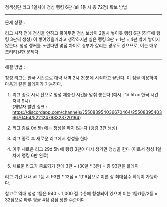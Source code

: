 청색성단 리그 1일차에 청성 랭킹 6판 (all 1등 시 총 72점) 확보 방법  

---

문제 상황 :  

리그 시작 전에 청성을 안하고 쌓아두면 청성 보상이 2일치 쌓이듯 랭킹 6판 (하루에 랭킹 3판씩 생성) 이 쌓여있을거라고 생각하지만 실은 랭킹 3판 + 1판 = 4판 밖에 쌓이지 않는다. 청성 랭커를 노린다면 몇점 차이로 승부가 갈리는 경우도 있으므로, 이는 매우 크리티컬한 문제다.  

---

해결 방법 :  

청성 리그는 한국 시간으로 대략 새벽 2시 20분에 시작하고 끝난다. 이 점을 이용하여 다음과 같은 플레이가 가능하다.  

1. 리그 종료 시각 전으로 청성 재충전 시간을 맞춰 놓는다 (예시 : 1d 5h = 한국 시간 저녁 9시)  
(개발자 발언 링크 : https://discordapp.com/channels/255083954036670464/255083954036670464/522124798323720194)  

2. 리그 종료 0d 5h 에는 청성을 하지 않는다 (랭킹 3판 생성)  

3. 리그 종료 후 새로운 리그에서 청성을 한다  

4. 이후 새로운 리그 29d 5h 에 랭킹 3판이 다시 생기면 청성을 한다 (이로서 청성 1일차에 랭킹 6판 완료)  

5. 새로운 리그가 종료되기 전에 3판 + (30일 * 3판) = 총 93판을 플레이  

리그 기간 내내 all 1등 시 93판 * 12점 = 1,116점으로 이론 상 최대점수 획득이 가능하다.  

참고로 역대 청성 1등은 940 ~ 1,000 점 수준에 형성되어 있으며 이는 1등/1등/2등 = 32점으로 하루 평균 4점 감점 당한 수준이다.  
